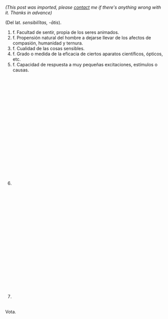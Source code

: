 *(This post was imported, please [contact](/#/contact) me if there's anything wrong with it. Thanks in advance)*

(Del lat. <span style="font-style: italic;">sensibilĭtas, -ātis</span>).<br /><ol><li>f. Facultad de sentir, propia de los seres animados.</li><li>f. Propensión natural del hombre a dejarse llevar de los afectos de compasión, humanidad y ternura.</li><li>f. Cualidad de las cosas sensibles.</li><li>f. Grado o medida de la eficacia de ciertos aparatos científicos, ópticos, etc.</li><li>f. Capacidad de respuesta a muy pequeñas excitaciones, estímulos o causas.</li><li><object height="355" width="425"><param name="movie" value="http://www.youtube.com/v/UZHSlRcK7x4"><param name="wmode" value="transparent"><embed src="http://www.youtube.com/v/UZHSlRcK7x4" type="application/x-shockwave-flash" wmode="transparent" height="355" width="425"></embed></object><br /></li><li><object height="355" width="425"><param name="movie" value="http://www.youtube.com/v/is6A2yghoow"><param name="wmode" value="transparent"><embed src="http://www.youtube.com/v/is6A2yghoow" type="application/x-shockwave-flash" wmode="transparent" height="355" width="425"></embed></object><br /></li></ol><br />Vota.